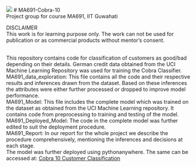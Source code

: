 <img src="https://socialify.git.ci/anshbhatt/MA691-Cobra-10/image?language=1&name=1&owner=1&stargazers=1&theme=Dark">
# MA691-Cobra-10
</br>
Project group for course MA691, IIT Guwahati </br>

DISCLAIMER </br>
This work is for learning purpose only. The work can not be used for publication or as commercial products without mentor’s consent. </br>
</br>

This repository contains code for classification of customers as good/bad depending on their details. German credit data obtained from the UCI Machine Learning Repository 
was used for training the Cobra Classifier.
</br>
MA691_data_exploration: This file contains all the code and their respective results and inferences drawn from the dataset. Based on these inferences the attributes were either further processed or dropped to improve model performance.
</br>
MA691_Model: This file includes the complete model which was trained on the dataset as obtained from the UCI Machine Learning repository. It contains code from preprocessing to training and testing of the model.
</br>
MA691_Deployed_Model: The code in the complete model was further edited to suit the deployment procedure.
</br>
MA691_Report: In our report for the whole project we describe the procedure comprehensively, mentioning the inferences and decisions at each stage.
</br>
The model was further deployed using pythonanywhere. The same can be accessed at: <a href="https://cobra10.pythonanywhere.com/" target="_blank">Cobra 10 Customer Classification</a>
